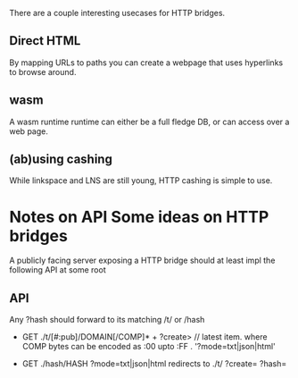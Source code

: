 There are a couple interesting usecases for HTTP bridges. 

## Direct HTML 
By mapping URLs to paths you can create a webpage that uses hyperlinks to browse around.

## wasm
A wasm runtime runtime can either be a full fledge DB, or can access 
over a web page. 

## (ab)using cashing 
While linkspace and LNS are still young, HTTP cashing is simple to use.



# Notes on API Some ideas on HTTP bridges
A publicly facing server exposing a HTTP bridge should
at least impl the following API at some root

## API
Any ?hash should forward to its matching /t/ or /hash

- GET ./t/[#:pub]/DOMAIN[/COMP]* + ?create>  // latest item. where COMP bytes can be encoded as :00 upto :FF  . '?mode=txt|json|html'

- GET ./hash/HASH ?mode=txt|json|html
redirects to ./t/ ?create= ?hash= 
